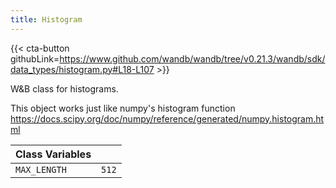 ```yaml
---
title: Histogram
---
```


{{< cta-button githubLink=https://www.github.com/wandb/wandb/tree/v0.21.3/wandb/sdk/data_types/histogram.py#L18-L107 >}}

W&B class for histograms.

This object works just like numpy's histogram function
https://docs.scipy.org/doc/numpy/reference/generated/numpy.histogram.html

| Class Variables |  |
| :--- | :--- |
|  `MAX_LENGTH`<a id="MAX_LENGTH"></a> |  `512` |
